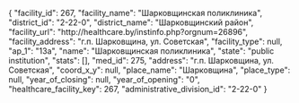 {
    "facility_id": 267,
    "facility_name": "Шарковщинская поликлиника",
    "district_id": "2-22-0",
    "district_name": "Шарковщинский район",
    "facility_url": "http:\/\/healthcare.by\/instinfo.php?orgnum=26896",
    "facility_address": "г.п. Шарковщина, ул. Советская",
    "facility_type": null,
    "ap_1": "13а",
    "name": "Шарковщинская поликлиника",
    "state": "public institution",
    "stats": [],
    "med_id": 275,
    "address": "г.п. Шарковщина, ул. Советская",
    "coord_x_y": null,
    "place_name": "Шарковщина",
    "place_type": null,
    "year_of_closing": null,
    "year_of_opening": "0",
    "healthcare_facility_key": 267,
    "administrative_division_id": "2-22-0"
}